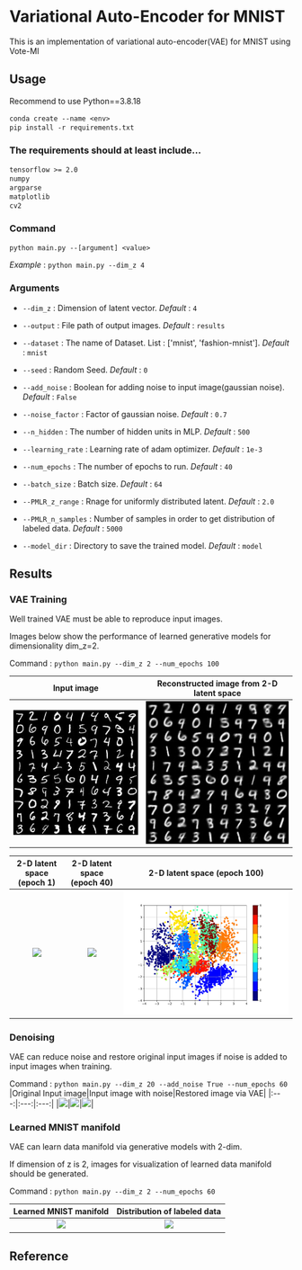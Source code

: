 # Variational Auto-Encoder for MNIST

This is an implementation of variational auto-encoder(VAE) for MNIST using Vote-MI

## Usage
Recommend to use Python==3.8.18

```
conda create --name <env>
pip install -r requirements.txt
```

### The requirements should at least include...
```
tensorflow >= 2.0
numpy
argparse
matplotlib
cv2
```

### Command
```
python main.py --[argument] <value>
```

*Example* : `python main.py --dim_z 4`

### Arguments

* `--dim_z` : Dimension of latent vector. *Default* : `4`
* `--output` : File path of output images. *Default* : `results`
* `--dataset` : The name of Dataset. List : ['mnist', 'fashion-mnist']. *Default* : `mnist`
* `--seed` : Random Seed. *Default* : `0`
* `--add_noise` : Boolean for adding noise to input image(gaussian noise). *Default* : `False`
* `--noise_factor` : Factor of gaussian noise. *Default* : `0.7`
* `--n_hidden` : The number of hidden units in MLP. *Default* : `500`
* `--learning_rate` : Learning rate of adam optimizer. *Default* : `1e-3`
* `--num_epochs` : The number of epochs to run. *Default* : `40`
* `--batch_size` : Batch size. *Default* : `64`

* `--PMLR_z_range` : Rnage for uniformly distributed latent. *Default* : `2.0`
* `--PMLR_n_samples` : Number of samples in order to get distribution of labeled data. *Default* : `5000`
* `--model_dir` : Directory to save the trained model. *Default* : `model`

## Results

### VAE Training

Well trained VAE must be able to reproduce input images.

Images below show the performance of learned generative models for dimensionality dim_z=2.

Command : `python main.py --dim_z 2 --num_epochs 100`

|Input image|Reconstructed image from 2-D latent space|
|:---:|:---:|
|<img src="github_images/input.jpg">|<img src="github_images/dim_z_2.jpg">|

|2-D latent space (epoch 1)|2-D latent space (epoch 40)|2-D latent space (epoch 100)|
|:---:|:---:|:---:|
|<img src="github_images/PMLR_map_epoch_1.pdf">|<img src="github_images/PMLR_map_epoch_20.pdf">|<img src="github_images/PMLR_map_epoch_100.pdf">|

### Denoising

VAE can reduce noise and restore original input images if noise is added to input images when training.

Command : `python main.py --dim_z 20 --add_noise True --num_epochs 60`
|Original Input image|Input image with noise|Restored image via VAE|
|:---:|:---:|:---:|
|<img src="results/input.jpg">|<img src="results/input_noise.jpg">|<img src="results/PRR_epoch_60_dim20_denoising.jpg">|

### Learned MNIST manifold

VAE can learn data manifold via generative models with 2-dim.

If dimension of z is 2, images for visualization of learned data manifold should be generated.

Command : `python main.py --dim_z 2 --num_epochs 60`

|Learned MNIST manifold|Distribution of labeled data|
|:---:|:---:|
|<img src="results/PMLR_epoch_60.jpg">|<img src="results/PMLR_map_epoch_60.jpg">|

## Reference
